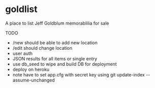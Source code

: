 # goldlist
A place to list Jeff Goldblum memorablilia for sale

TODO 
- /new should be able to add new location 
- /edit should change location
- user auth
- JSON results for all items or single entry
- use db_seed to wipe and build DB for deployment
- deploy on heroku
- note have to set app.cfg with secret key using git update-index --assume-unchanged